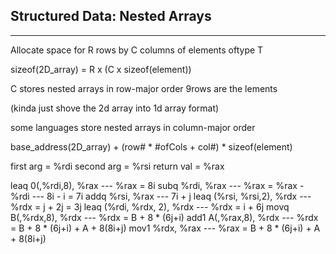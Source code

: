 Structured Data: Nested Arrays
---
___

Allocate space for R rows by C columns of elements oftype T

sizeof(2D_array) = R x (C x sizeof(element))

C stores nested arrays in row-major order 9rows are the lements

(kinda just shove the 2d array into 1d array format)

some languages store nested arrays in column-major order


base_address(2D_array) + (row# * #ofCols + col#) * sizeof(element)

first arg = %rdi
second arg = %rsi
return val = %rax

leaq 0(,%rdi,8), %rax --- %rax = 8i
subq %rdi, %rax --- %rax = %rax - %rdi --- 8i - i = 7i
addq %rsi, %rax --- 7i + j
leaq (%rsi, %rsi,2), %rdx --- %rdx = j + 2j = 3j
leaq (%rdi, %rdx, 2), %rdx --- %rdx = i + 6j
movq B(,%rdx,8), %rdx --- %rdx = B + 8 * (6j+i)
add1 A(,%rax,8), %rdx --- %rdx = B + 8 * (6j+i) + A + 8(8i+j)
mov1 %rdx, %rax --- %rax = B + 8 * (6j+i) + A + 8(8i+j)

